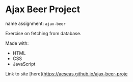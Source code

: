 # Ajax Beer Project
name assignment: `ajax-beer`<br>

Exercise on fetching from database. 

Made with:
- HTML
- CSS
- JavaScript

Link to site [here](https://aeseas.github.io/ajax-beer-proje